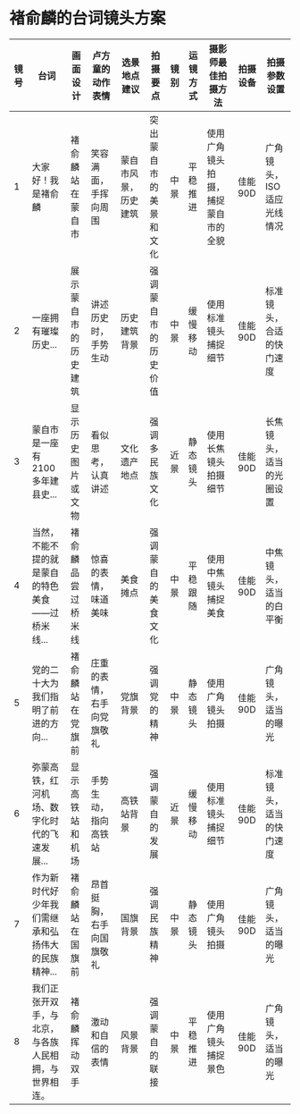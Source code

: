 # 褚俞麟的台词镜头方案

| 镜号 | 台词 | 画面设计 | 卢方童的动作表情 | 选景地点建议 | 拍摄要点 | 镜别 | 运镜方式 | 摄影师最佳拍摄方法 | 拍摄设备 | 拍摄参数设置 |
| ---- | ---- | -------- | ---------------- | ------------ | ------ | ---- | --------- | ------------------ | -------- | ------------- |
| 1    | 大家好！我是褚俞麟 | 褚俞麟站在蒙自市 | 笑容满面，手挥向周围 | 蒙自市风景，历史建筑 | 突出蒙自市的美景和文化 | 中景 | 平稳推进 | 使用广角镜头拍摄，捕捉蒙自市的全貌 | 佳能90D | 广角镜头，ISO适应光线情况 |
| 2    | 一座拥有璀璨历史... | 展示蒙自市的历史建筑 | 讲述历史时，手势生动 | 历史建筑背景 | 强调蒙自市的历史价值 | 中景 | 缓慢移动 | 使用标准镜头捕捉细节 | 佳能90D | 标准镜头，合适的快门速度 |
| 3    | 蒙自市是一座有2100多年建县史... | 显示历史图片或文物 | 看似思考，认真讲述 | 文化遗产地点 | 强调多民族文化 | 近景 | 静态镜头 | 使用长焦镜头拍摄细节 | 佳能90D | 长焦镜头，适当的光圈设置 |
| 4    | 当然，不能不提的就是蒙自的特色美食——过桥米线... | 褚俞麟品尝过桥米线 | 惊喜的表情，味道美味 | 美食摊点 | 强调蒙自的美食文化 | 中景 | 平稳跟随 | 使用中焦镜头捕捉美食 | 佳能90D | 中焦镜头，适当的白平衡 |
| 5    | 党的二十大为我们指明了前进的方向... | 褚俞麟站在党旗前 | 庄重的表情，右手向党旗敬礼 | 党旗背景 | 强调党的精神 | 中景 | 静态镜头 | 使用广角镜头拍摄 | 佳能90D | 广角镜头，适当的曝光 |
| 6    | 弥蒙高铁，红河机场、数字化时代的飞速发展... | 显示高铁站和机场 | 手势生动，指向高铁站 | 高铁站背景 | 强调蒙自的发展 | 近景 | 缓慢移动 | 使用标准镜头捕捉细节 | 佳能90D | 标准镜头，适当的快门速度 |
| 7    | 作为新时代好少年我们需继承和弘扬伟大的民族精神... | 褚俞麟站在国旗前 | 昂首挺胸，右手向国旗敬礼 | 国旗背景 | 强调民族精神 | 中景 | 静态镜头 | 使用广角镜头拍摄 | 佳能90D | 广角镜头，适当的曝光 |
| 8    | 我们正张开双手，与北京，与各族人民相拥，与世界相连。 | 褚俞麟挥动双手 | 激动和自信的表情 | 风景背景 | 强调蒙自的联接 | 中景 | 平稳推进 | 使用广角镜头捕捉景色 | 佳能90D | 广角镜头，适当的曝光 |
